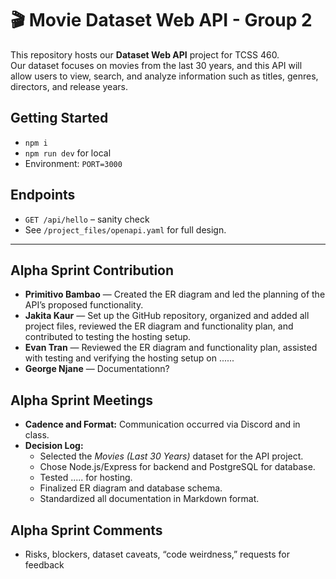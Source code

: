 # 🎬 Movie Dataset Web API - Group 2

This repository hosts our **Dataset Web API** project for TCSS 460.  
Our dataset focuses on movies from the last 30 years, and this API will allow users to view, search, and analyze information such as titles, genres, directors, and release years.

## Getting Started
- `npm i`
- `npm run dev` for local
- Environment: `PORT=3000`

## Endpoints
- `GET /api/hello` – sanity check
- See `/project_files/openapi.yaml` for full design.

---

## Alpha Sprint Contribution
- **Primitivo Bambao** — Created the ER diagram and led the planning of the API’s proposed functionality.  
- **Jakita Kaur** — Set up the GitHub repository, organized and added all project files, reviewed the ER diagram and functionality plan, and contributed to testing the hosting setup.  
- **Evan Tran** — Reviewed the ER diagram and functionality plan, assisted with testing and verifying the hosting setup on ......
- **George Njane** — Documentationn? 
  
## Alpha Sprint Meetings
- **Cadence and Format:** Communication occurred via Discord and in class.
- **Decision Log:**  
  - Selected the *Movies (Last 30 Years)* dataset for the API project.  
  - Chose Node.js/Express for backend and PostgreSQL for database.  
  - Tested ..... for hosting.  
  - Finalized ER diagram and database schema.  
  - Standardized all documentation in Markdown format.

## Alpha Sprint Comments
- Risks, blockers, dataset caveats, “code weirdness,” requests for feedback


